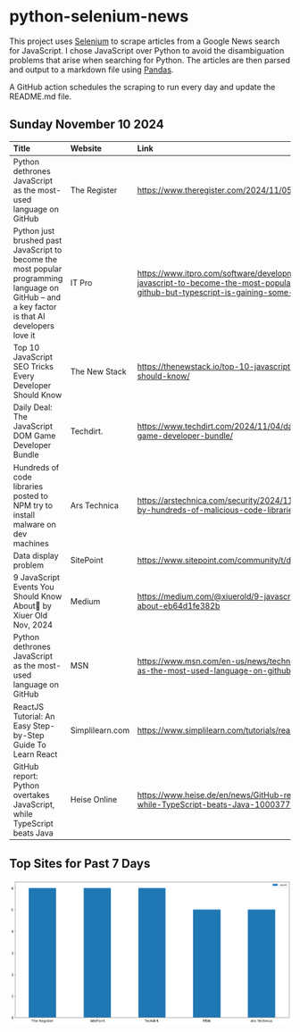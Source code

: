 # python-selenium-news

This project uses [Selenium](https://www.seleniumhq.org/) to scrape articles from a Google News search for JavaScript.
I chose JavaScript over Python to avoid the disambiguation problems that arise when searching for Python.
The articles are then parsed and output to a markdown file using [Pandas](https://pandas.pydata.org/).

A GitHub action schedules the scraping to run every day and update the README.md file.

## Sunday November 10 2024


| Title                                                                                                                                          | Website         | Link                                                                                                                                                                                     |
|:-----------------------------------------------------------------------------------------------------------------------------------------------|:----------------|:-----------------------------------------------------------------------------------------------------------------------------------------------------------------------------------------|
| Python dethrones JavaScript as the most-used language on GitHub                                                                                | The Register    | https://www.theregister.com/2024/11/05/python_dethrones_javascript_github/                                                                                                               |
| Python just brushed past JavaScript to become the most popular programming language on GitHub – and a key factor is that AI developers love it | IT Pro          | https://www.itpro.com/software/development/python-just-brushed-past-javascript-to-become-the-most-popular-programming-language-on-github-but-typescript-is-gaining-some-serious-traction |
| Top 10 JavaScript SEO Tricks Every Developer Should Know                                                                                       | The New Stack   | https://thenewstack.io/top-10-javascript-seo-tricks-every-developer-should-know/                                                                                                         |
| Daily Deal: The JavaScript DOM Game Developer Bundle                                                                                           | Techdirt.       | https://www.techdirt.com/2024/11/04/daily-deal-the-javascript-dom-game-developer-bundle/                                                                                                 |
| Hundreds of code libraries posted to NPM try to install malware on dev machines                                                                | Ars Technica    | https://arstechnica.com/security/2024/11/javascript-developers-targeted-by-hundreds-of-malicious-code-libraries/                                                                         |
| Data display problem                                                                                                                           | SitePoint       | https://www.sitepoint.com/community/t/data-display-problem/462354                                                                                                                        |
| 9 JavaScript Events You Should Know About🚀  by Xiuer Old  Nov, 2024                                                                            | Medium          | https://medium.com/@xiuerold/9-javascript-events-you-should-know-about-eb64d1fe382b                                                                                                      |
| Python dethrones JavaScript as the most-used language on GitHub                                                                                | MSN             | https://www.msn.com/en-us/news/technology/python-dethrones-javascript-as-the-most-used-language-on-github/ar-AA1tvBJK                                                                    |
| ReactJS Tutorial: An Easy Step-by-Step Guide To Learn React                                                                                    | Simplilearn.com | https://www.simplilearn.com/tutorials/reactjs-tutorial                                                                                                                                   |
| GitHub report: Python overtakes JavaScript, while TypeScript beats Java                                                                        | Heise Online    | https://www.heise.de/en/news/GitHub-report-Python-overtakes-JavaScript-while-TypeScript-beats-Java-10003773.html                                                                         |
## Top Sites for Past 7 Days

![Graph of Top Sites](https://raw.githubusercontent.com/dan-mba/python-selenium-news/main/last-week.png)
